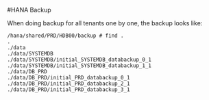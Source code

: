 #HANA Backup

When doing backup for all tenants one by one,
the backup looks like:

```
/hana/shared/PRD/HDB00/backup # find .
.
./data
./data/SYSTEMDB
./data/SYSTEMDB/initial_SYSTEMDB_databackup_0_1
./data/SYSTEMDB/initial_SYSTEMDB_databackup_1_1
./data/DB_PRD
./data/DB_PRD/initial_PRD_databackup_0_1
./data/DB_PRD/initial_PRD_databackup_2_1
./data/DB_PRD/initial_PRD_databackup_3_1
```